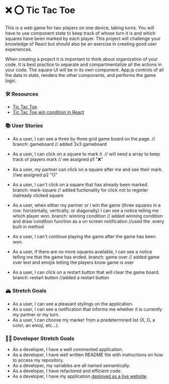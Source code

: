 # ❌ ⭕️ Tic Tac Toe

This is a web game for two players on one device, taking turns. You will have to use component state to keep track of whose turn it is and which squares have been marked by each player. This project will challenge your knowledge of React but should also be an exercise in creating good user experiences.

When creating a project it is important to think about organization of your code. It is best practice to separate and compartmentalize all the actions in your code. The square UI will be in its own component. App.js controls of all the data in state, renders the other components, and performs the game logic.

### 🛠 Resources

- [Tic Tac Toe](https://en.wikipedia.org/wiki/Tic-tac-toe)
- [Tic Tac Toe win condition in React](https://forum.freecodecamp.org/t/need-help-understanding-react-tic-tac-toe-winner-function/137840)

### 📚 User Stories

- As a user, I can see a three by three grid game board on the page. 
// branch: gameboard
// added 3x3 gameboard
- As a user, I can click on a square to mark it.
// will need a array to keep track of players mark
// we assigned p1 "❌"
- As a user, my partner can click on a square after me and see their mark.
//we assigned p2 "O"

- As a user, I can't click on a square that has already been marked.
branch: mark-square
// added fuctionality for click not to register inalready clicked square

- As a user, when either my partner or I win the game (three squares in a row: horizontally, vertically, or diagonally) I can see a notice telling me which player won.
branch: winning condition
// added winning condition and draw condition function as a on screen notification
//used the .every built in method 

- As a user, I can't continue playing the game after the game has been won.
- As a user, if there are no more squares available, I can see a notice telling me that the game has ended.
branch: game over
// added game over text and emojis letting the players know game is over

- As a user, I can click on a restart button that will clear the game board.
branch: restart button
//added a restart button

### 🏔 Stretch Goals

- As a user, I can see a pleasant stylings on the application.
- As a user, I can see a notification that informs me whether it is currently my partner or my turn.
- As a user, I can choose my marker from a predetermined list (X, O, a color, an emoji, etc...).

### 👩‍💻 Developer Stretch Goals

- As a developer, I have a well commented application.
- As a developer, I have well written README file with instructions on how to access my repository.
- As a developer, my variables are all named semantically.
- As a developer, I have refactored and efficient code.
- As a developer, I have my application [deployed as a live website](https://render.com/docs/deploy-create-react-app).
